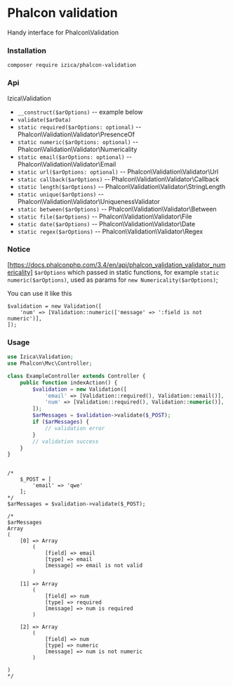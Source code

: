 # Phalcon validation

Handy interface for Phalcon\Validation

### Installation
```
composer require izica/phalcon-validation
```

### Api
Izica\Validation
* `__construct($arOptions)`  -- example below
* `validate($arData)`
* `static required($arOptions: optional)` -- Phalcon\Validation\Validator\PresenceOf
* `static numeric($arOptions: optional)` -- Phalcon\Validation\Validator\Numericality
* `static email($arOptions: optional)` -- Phalcon\Validation\Validator\Email
* `static url($arOptions: optional)` -- Phalcon\Validation\Validator\Url
* `static callback($arOptions)` -- Phalcon\Validation\Validator\Callback
* `static length($arOptions)` -- Phalcon\Validation\Validator\StringLength
* `static unique($arOptions)` -- Phalcon\Validation\Validator\UniquenessValidator
* `static between($arOptions)` -- Phalcon\Validation\Validator\Between
* `static file($arOptions)` -- Phalcon\Validation\Validator\File
* `static date($arOptions)` -- Phalcon\Validation\Validator\Date
* `static regex($arOptions)` -- Phalcon\Validation\Validator\Regex

### Notice
[https://docs.phalconphp.com/3.4/en/api/phalcon_validation_validator_numericality]
`$arOptions` which passed in static functions, for example `static numeric($arOptions)`,
used as params for `new Numericality($arOptions)`;

You can use it like this
```
$validation = new Validation([
    'num' => [Validation::numeric(['message' => ':field is not numeric')],
]);
```

### Usage
```php
use Izica\Validation;
use Phalcon\Mvc\Controller;

class ExampleController extends Controller {
    public function indexAction() {
        $validation = new Validation([
            'email' => [Validation::required(), Validation::email()],
            'num' => [Validation::required(), Validation::numeric()],
        ]);
        $arMessages = $validation->validate($_POST);
        if ($arMessages) {
            // validation error
        }
        // validation success
    }
}
```

```

/*
    $_POST = [
        'email' => 'qwe'
    ];
*/
$arMessages = $validation->validate($_POST);

/* 
$arMessages
Array
(
    [0] => Array
        (
            [field] => email
            [type] => email
            [message] => email is not valid
        )

    [1] => Array
        (
            [field] => num
            [type] => required
            [message] => num is required
        )

    [2] => Array
        (
            [field] => num
            [type] => numeric
            [message] => num is not numeric
        )

)
*/

```

